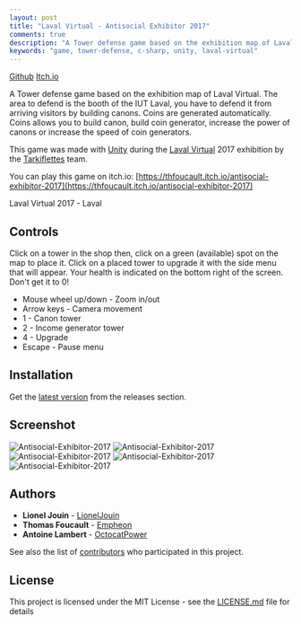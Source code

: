 ```yaml
---
layout: post
title: "Laval Virtual - Antisocial Exhibitor 2017"
comments: true
description: "A Tower defense game based on the exhibition map of Laval Virtual. This game was made with Unity during the Laval Virtual 2017 exhibition by the Tarkiflettes team."
keywords: "game, tower-defense, c-sharp, unity, laval-virtual"
---
```


[Github](https://github.com/Tarkiflettes/Antisocial-Exhibitor-2017)
[Itch.io](https://thfoucault.itch.io/antisocial-exhibitor-2017)

A Tower defense game based on the exhibition map of Laval Virtual. The area to defend is the booth of the IUT Laval, you have to defend it from arriving visitors by building canons. Coins are generated automatically. Coins allows you to build canon, build coin generator, increase the power of canons or increase the speed of coin generators.

This game was made with [Unity](https://unity3d.com/) during the [Laval Virtual](https://www.laval-virtual.org/) 2017 exhibition by the [Tarkiflettes](https://github.com/Tarkiflettes) team.

You can play this game on itch.io: [https://thfoucault.itch.io/antisocial-exhibitor-2017](https://thfoucault.itch.io/antisocial-exhibitor-2017)

Laval Virtual 2017 - Laval

## Controls

Click on a tower in the shop then, click on a green (available) spot on the map to place it. Click on a placed tower to upgrade it with the side menu that will appear. Your health is indicated on the bottom right of the screen. Don't get it to 0!

* Mouse wheel up/down - Zoom in/out
* Arrow keys - Camera movement
* 1 - Canon tower
* 2 - Income generator tower
* 4 - Upgrade
* Escape - Pause menu

## Installation

Get the [latest version](https://github.com/Tarkiflettes/Antisocial-Exhibitor-2017/releases) from the releases section.

## Screenshot

![Antisocial-Exhibitor-2017](https://i.imgur.com/TwEottu.png)
![Antisocial-Exhibitor-2017](https://i.imgur.com/IQPrE8y.png)
![Antisocial-Exhibitor-2017](https://i.imgur.com/hrrrYCJ.png)
![Antisocial-Exhibitor-2017](https://i.imgur.com/mwZrtDy.png)
![Antisocial-Exhibitor-2017](https://i.imgur.com/0i36MPD.jpg)

## Authors

* **Lionel Jouin** - [LionelJouin](https://github.com/LionelJouin)
* **Thomas Foucault** - [Empheon](https://github.com/Empheon)
* **Antoine Lambert** - [OctocatPower](https://github.com/OctocatPower)

See also the list of [contributors](https://github.com/Tarkiflettes/Antisocial-Exhibitor-2017/graphs/contributors) who participated in this project.

## License

This project is licensed under the MIT License - see the [LICENSE.md](LICENSE.md) file for details